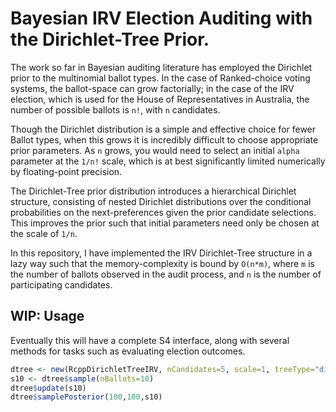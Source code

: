 # Bayesian IRV Election Auditing with the Dirichlet-Tree Prior.

The work so far in Bayesian auditing literature has employed the Dirichlet prior to the multinomial ballot types. In the case of Ranked-choice voting systems, the ballot-space can grow factorially; in the case of the IRV election, which is used for the House of Representatives in Australia, the number of possible ballots is `n!`, with `n` candidates.

Though the Dirichlet distribution is a simple and effective choice for fewer Ballot types, when this grows it is incredibly difficult to choose appropriate prior parameters. As `n` grows, you would need to select an initial `alpha` parameter at the `1/n!` scale, which is at best significantly limited numerically by floating-point precision.

The Dirichlet-Tree prior distribution introduces a hierarchical Dirichlet structure, consisting of nested Dirichlet distributions over the conditional probabilities on the next-preferences given the prior candidate selections. This improves the prior such that initial parameters need only be chosen at the scale of `1/n`.

In this repository, I have implemented the IRV Dirichlet-Tree structure in a lazy way such that the memory-complexity is bound by `O(n*m)`, where `m` is the number of ballots observed in the audit process, and `n` is the number of participating candidates.


## WIP: Usage

Eventually this will have a complete S4 interface, along with several methods for tasks such as evaluating election outcomes.


```R
dtree <- new(RcppDirichletTreeIRV, nCandidates=5, scale=1, treeType="dirichlettree", seed="seed1234")
s10 <- dtree$sample(nBallots=10)
dtree$update(s10)
dtree$samplePosterior(100,100,s10)
```


